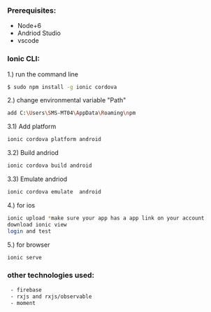 ### Prerequisites:
- Node+6
- Andriod Studio
- vscode

### Ionic CLI:
1.) run the command line
```bash
$ sudo npm install -g ionic cordova
```

2.) change environmental variable "Path" 
```bash
add C:\Users\SMS-MT04\AppData\Roaming\npm
```

3.1) Add platform
```bash
ionic cordova platform android
```

3.2) Build andriod
```bash
ionic cordova build android
```

3.3) Emulate andriod 
```bash
ionic cordova emulate  android
```

4.) for ios
```bash
ionic upload *make sure your app has a app link on your account
download ionic view
login and test
```

5.) for browser
```bash
ionic serve
```


### other technologies used:
```bash
 - firebase
 - rxjs and rxjs/observable
 - moment
```
